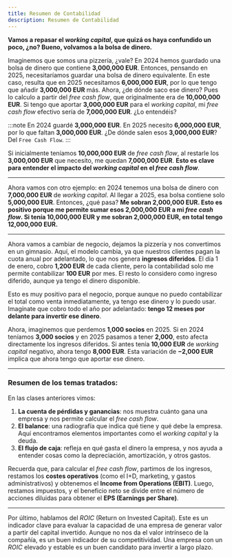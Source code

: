 ```yaml
---
title: Resumen de Contabilidad
description: Resumen de Contabilidad
---
```


**Vamos a repasar el *working capital*, que quizá os haya confundido un poco, ¿no? Bueno, volvamos a la bolsa de dinero.**

Imaginemos que somos una pizzería, ¿vale? En 2024 hemos guardado una bolsa de dinero que contiene **3,000,000 EUR**. Entonces, pensando en 2025, necesitaríamos guardar una bolsa de dinero equivalente. En este caso, resulta que en 2025 necesitamos **6,000,000 EUR**, por lo que tengo que añadir **3,000,000 EUR** más. Ahora, ¿de dónde saco ese dinero? Pues lo calculo a partir del *free cash flow*, que originalmente era de **10,000,000 EUR**. Si tengo que aportar **3,000,000 EUR** para el *working capital*, mi *free cash flow* efectivo sería de **7,000,000 EUR**. ¿Lo entendéis?

:::note
En 2024 guardé **3,000,000 EUR**. En 2025 necesito **6,000,000 EUR**, por lo que faltan **3,000,000 EUR**. ¿De dónde salen esos **3,000,000 EUR**? Del ```Free Cash Flow```. 
:::

Si inicialmente teníamos **10,000,000 EUR** de *free cash flow*, al restarle los **3,000,000 EUR** que necesito, me quedan **7,000,000 EUR**. **Esto es clave para entender el impacto del *working capital* en el *free cash flow***.

---

Ahora vamos con otro ejemplo: en 2024 tenemos una bolsa de dinero con **7,000,000 EUR** de *working capital*. Al llegar a 2025, esa bolsa contiene solo **5,000,000 EUR**. Entonces, ¿qué pasa? **Me sobran **2,000,000 EUR**. Esto es positivo porque me permite sumar esos **2,000,000 EUR** a mi *free cash flow*. Si tenía **10,000,000 EUR** y me sobran **2,000,000 EUR**, en total tengo **12,000,000 EUR**.**

---

Ahora vamos a cambiar de negocio, dejamos la pizzería y nos convertimos en un gimnasio. Aquí, el modelo cambia, ya que nuestros clientes pagan la cuota anual por adelantado, lo que nos genera **ingresos diferidos**. El día 1 de enero, cobro **1,200 EUR** de cada cliente, pero la contabilidad solo me permite contabilizar **100 EUR** por mes. El resto lo considero como ingreso diferido, aunque ya tengo el dinero disponible.

Esto es muy positivo para el negocio, porque aunque no puedo contabilizar el total como venta inmediatamente, ya tengo ese dinero y lo puedo usar. Imagínate que cobro todo el año por adelantado: **tengo 12 meses por delante para invertir ese dinero**.

Ahora, imaginemos que perdemos **1,000 socios** en 2025. Si en 2024 teníamos **3,000 socios** y en 2025 pasamos a tener **2,000**, esto afecta directamente los ingresos diferidos. Si antes tenía **10,000 EUR** de *working capital* negativo, ahora tengo **8,000 EUR**. Esta variación de **−2,000 EUR** implica que ahora tengo que aportar ese dinero.

---

### Resumen de los temas tratados:

En las clases anteriores vimos:

1. **La cuenta de pérdidas y ganancias**: nos muestra cuánto gana una empresa y nos permite calcular el *free cash flow*.
2. **El balance**: una radiografía que indica qué tiene y qué debe la empresa. Aquí encontramos elementos importantes como el *working capital* y la deuda.
3. **El flujo de caja**: refleja en qué gasta el dinero la empresa, y nos ayuda a entender cosas como la depreciación, amortización, y otros gastos.

Recuerda que, para calcular el *free cash flow*, partimos de los ingresos, restamos los **costes operativos** (como el I+D, marketing, y gastos administrativos) y obtenemos el **Income from Operations (EBIT)**. Luego, restamos impuestos, y el beneficio neto se divide entre el número de acciones diluidas para obtener el **EPS (Earnings per Share)**.

---

Por último, hablamos del *ROIC* (Return on Invested Capital). Este es un indicador clave para evaluar la capacidad de una empresa de generar valor a partir del capital invertido. Aunque no nos da el valor intrínseco de la compañía, es un buen indicador de su competitividad. Una empresa con un *ROIC* elevado y estable es un buen candidato para invertir a largo plazo.
